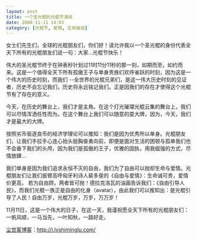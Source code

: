 ```yaml
---
layout: post
title: 一个圣光棍的光棍节演说
date: 2008-11-11 14:03
category: [光棍节, 爱情, 生命痕迹]
---
```

女士们先生们，全球的光棍朋友们，你们好！请允许我以一个圣光棍的身份代表全天下所有的光棍朋友们说一句：大家…光棍节快乐！

伟大的圣光棍节终于在钟表秒针划过11时11分11秒的那一刻，如期而至，如约而来。这是一个值得全天下所有孤傲王子与单身贵族们欢呼雀跃的时刻，因为这是一个伟大的历史时刻，而我们 --全世界的光棍兄弟们，是这一伟大历史时刻的见证者，历史不会忘记我们，历史将永远铭记我们。正是因我们的存在才使得这个光棍节有了存在的意义。

今天，在历史的舞台上，我们才是主角。在这个灯光璀璨光棍云集的舞台上，我们可以尽情浑洒任性而为。在这个舞台上我们可以随意的耍大牌，因为，今天，我们才是最大的大牌。

按照劣币驱逐良币的经济学理论可以推知：我们是因为优秀所以单身。光棍朋友们，让我们手拉手心连心抬头挺胸奋勇向前，即便是面对生活的困顿与孤单我们也不会垂下我们的头颅，因为我们是孤傲的王子，优雅的固执，用我倔强的方式，尽情放肆...

我们单身是因为我们追求永恒不灭的自由，我们为了自由可以抛却生命与爱情。光棍朋友们让我们振臂高呼匈牙利诗人裴多斐的《自由与爱情》：生命诚可贵，爱情价更高， 若为自由顾，两者皆可抛！德拉克洛瓦的油画告诉我们：《自由引导人民》，而我们光棍一族正是自由的化身（avatar），由此我们可以推知出：是光棍引导了人民！自由万岁，光棍万岁，万岁，万万岁！

11月11日，这是一个伟大的日子，在这一天，我谨祝愿全天下所有的光棍朋友们：一帆风顺，一马当先，一叶知秋，一路好走。

<a href="http://i.lvshiminglu.com/">尘世客博客</a>：<a href="http://i.lvshiminglu.com/">http://i.lvshiminglu.com/</a>

